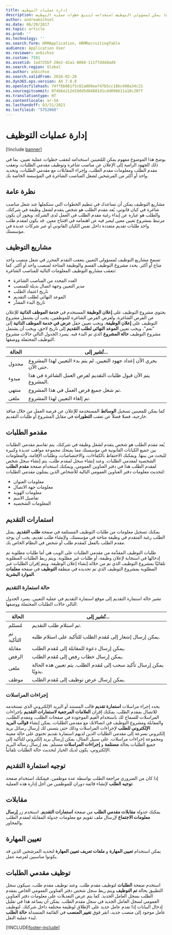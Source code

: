 ```yaml
---
title: إدارة عمليات التوظيف
description: تصف هذه المقالة مفهومًا يمكن لمسؤولي التوظيف استخدامه لتتبع خطوات عملية التوظيف.
author: andreabichsel
ms.date: 06/20/2017
ms.topic: article
ms.prod: ''
ms.technology: ''
ms.search.form: HRMApplication, HRMRecruitingTable
audience: Application User
ms.reviewer: anbichse
ms.custom: 7501
ms.assetid: 1ad725bf-20e2-42a1-8068-111f7ddddad9
ms.search.region: Global
ms.author: anbichse
ms.search.validFrom: 2016-02-28
ms.dyn365.ops.version: AX 7.0.0
ms.openlocfilehash: 74ff8b081f5c82a089eef47b5cc18bc498a34c21
ms.sourcegitcommit: 074b6e212d19dd5d84881d1cdd096611a18c207f
ms.translationtype: HT
ms.contentlocale: ar-SA
ms.lasthandoff: 03/31/2021
ms.locfileid: "5752068"
---
```

# <a name="manage-recruiting-processes"></a>إدارة عمليات التوظيف

[!include [banner](../includes/banner.md)]

يوضح هذا الموضوع مفهوم يمكن للمُعينين استخدامه لتعقب خطوات عملية تعيين، بما في ذلك الجهود الرامية إلى الإعلان عن مناصب شاغرة وتوظيف مقدمي الطلبات، وتعقب مقدم الطلب ومعلومات مقدم الطلب، وإجراء المقابلات مع مقدمي الطلبات، وتحديد واحد أو أكثر من المرشحين لشغل المناصب الشاغرة في المؤسسة الخاصة بك.

## <a name="overview"></a>نظرة عامة

مشاريع التوظيف يمكن أن تساعدك في تنظيم الخطوات التي ستكملها عند شغل مناصب شاغرة في كيان قانوني. يُعد مقدم الطلب هو شخص يتقدم لشغل وظيفة في شركتك. والطلب هو عبارة عن إبداء رغبة مقدم الطلب في العمل لدى الشركة، ويجوز أن يكون مرتبط بمشروع تعيين معين ليعبر فيه عن اهتمامه في افتتاح معين. قد يكون لمقدم طلب واحد طلبات تقديم متعددة داخل نفس الكيان القانوني أو عبر شركات عديدة في مؤسستك.

## <a name="recruitment-projects"></a>مشاريع التوظيف

تسمح مشاريع التوظيف لمسؤولي التعيين بتعقب التقدم المحرز في شغل منصب واحد متاح أو أكثر. يحدد مشروع التوظيف القسم والوظيفة المتاحة لمنصب واحد أو أكثر. كما تتعقب مشاريع التوظيف المعلومات التالية للمناصب الشاغرة:

- العدد المحدد من المناصب الشاغرة
- مدير التعيين وجهة اتصال بديلة للمنصب
- تاريخ اعتماد الطلب
- الموعد النهائي لطلب التقديم
- تاريخ البدء المقدَّر

يحتوي مشروع التوظيف على **إعلان الوظيفة** المستخدم في **خدمة الموظف الذاتية** للإعلان عن الفرص الشاغرة. ولعرض الفرص الشاغرة للموظفين، يجب أن يشتمل مشروع التوظيف على **إعلان الوظيفة**، ويجب تعيين حقل **عرض في خدمة الموظف الذاتية** إلى "نعم"، ويجب تعيين **الموعد النهائي لطلب التقديم** إلى تاريخ لاحق، ويجب أن يشتمل مشروع التوظيف **حالة المشروع** الذي تم البدء فيه. يسرد الجدول التالي حالات مشروع التوظيف المحتملة ووصفها.

| الحالة    | تُشير إلى...                                                                         |
|-----------|-----------------------------------------------------------------------------------------|
| مجدول | يجري الآن إعداد جهود التعيين. لم يتم بدء التعيين لهذا المشروع حتى الآن. |
| مبدوء   | يتم الآن قبول طلبات التقديم لفرص العمل الشاغرة في هذا المشروع.                   |
| منتهي  | تم شغل جميع فرص العمل في هذا المشروع.                                         |
| ملغى  | تم إلغاء التعيين لهذا المشروع.                                          |

كما يمكن للمعينين تسجيل **الوسائط** المستخدمة للإعلان عن فرصة العمل من خلال منافذ خارجية، فضلا فضلاً عن تعقب **التطورات** في مقابل المشروع أو طلبات التقديم.

## <a name="applicants"></a>مقدمو الطلبات

يُعد مقدم الطلب هو شخص يتقدم لشغل وظيفة في شركتك. يتم تقاسم مقدمي الطلبات بين جميع الكيانات القانونية في مؤسستك مما يمنحك مجموعة مواهب عديدة وكبيرة للبحث من بينها. ويمكنك الاحتفاظ بالكفاءات، والاختصاصات، وطلبات الإقامة، والمعلومات الشخصية لمقدمي الطلبات. وعند إنشاء سجل لمقدم طلب، يتم إنشاء سجل شخص لمقدم الطلب هذا في دفتر العناوين العمومي. ويمكنك استخدام صفحة **مقدم الطلب** لتحديث معلومات دفتر العناوين العمومي التالية للأشخاص الذين يمثلون مقدمي الطلبات:

- معلومات العنوان
- معلومات جهة الاتصال
- معلومات الهوية
- تفاصيل الاسم
- المعلومات الشخصية

## <a name="applications"></a>استمارات التقديم

يمكنك تسجيل معلومات من طلبات التوظيف المستلمة في صفحة **طلب التقديم**. يمثل الطلب رغبة المتقدم في وظيفة متاحة في مؤسستك. ولإنشاء طلب تقديم، يجب أن يوجد مقدم الطلب بالفعل كمقدم طلب أو شخص في النظام الخاص بك.‬

طلبات التوظيف المقدَّمة من مقدمي الطلبات على الويب هي أما طلبات مطلوبة تم إدخالها في استجابة لإعلان وظيفة، أو طلبات غير مطلوبة. ويتم ربط الطلبات المطلوبة تلقائيًا بمشروع التوظيف الذي تم من خلاله إنشاء إعلان الوظيفة. ويتم إقران الطلبات غير المطلوبة بمشروع التوظيف الذي تم تحديده في منطقة **التوظيف** في صفحة **معلمات الموارد البشرية**.

### <a name="application-status"></a>حالة استمارة التقديم

تشير حالة استمارة التقديم إلى موقع استمارة التقديم في عملية التعيين. يسرد الجدول التالي حالات الطلبات المحتملة ووصفها.

| الحالة    | تُشير إلى...                                                                           |
|-----------|-------------------------------------------------------------------------------------------|
| مُستَلم  | تم استلام طلب التقديم.                                                             |
| تم التأكيد | يمكن إرسال إشعار إلى مُقدم الطلب للتأكيد على استلام طلبه.            |
| مقابلة | يمكن إرسال دعوة للمقابلة إلى مُقدم الطلب.                                     |
| الرفض | يمكن إرسال خطاب رفض إلى مُقدم الطلب.                                          |
| ملغى  | يمكن إرسال تأكيد سحب إلى مُقدم الطلب. يتم تعيين هذه الحالة يدويًا. |
| موظف  | يمكن إرسال عرض توظيف إلى مُقدم الطلب.                                         |

### <a name="correspondence-actions"></a>إجراءات المراسلات

يحدد إجراء مراسلات **استمارة تقديم** قالب المستند أو البريد الإلكتروني الذي تستخدمه للاتصال بمقدم الطلب. يمكنك إقران **العلامات المرجعية لاستمارات التقديم** بإجراءات المراسلات للسماح لك باستخدام القيم الموجودة في صفحات الطلب، ومقدم الطلب، والمقابلة ومشروع التوظيف في اتصالاتك مع مقدمي الطلبات. يمكن إنشاء **قوالب البريد الإلكتروني للطلب** لإجراءات المراسلات وذلك حتى يتسنى لك إرسال رسائل بريد إلكتروني بسرعة إلى مقدمي الطلبات الذين لديهم استمارة تقديم تحتوي على حالة معينة ومجموعة إجراءات مراسلات. على سبيل المثال، يمكن إرسال بريد إلكتروني للتأكيد إلى جميع الطلبات بحالة **مستلمة** و **إجراءات المراسلات** مستلم. بعد إرسال رسالة البريد الإلكتروني، يكون لديك الخيار لتحديث حالة الطلبات تلقائياً.

## <a name="application-routing"></a>توجيه استمارة التقديم

إذا كان من الضروري مراجعة الطلب بواسطة عدة موظفين، فيمكنك استخدام صفحة **توجيه الطلب** لإنشاء قائمة دوران للموظفين من أجل إدارة هذه العملية.

## <a name="interviews"></a>مقابلات

يمكنك جدولة **مقابلات مقدمي الطلب** من صفحة **استمارات التقديم**. استخدم زر **إرسال معلومات الاجتماع** لإرسال ملف تقويم مع معلومات جدولة المقابلة لمقدم الطلب والمحاور.

## <a name="skill-mapping"></a>تعيين المهارة

يمكن استخدام **تعيين المهارة** و **ملفات تعريف تعيين المهارة** لتحديد المرشحين الذين قد يكونوا مناسبين لفرصة عمل.

## <a name="hiring-applicants"></a>توظيف مقدمي الطلبات

استخدم صفحة **الطلبات** لتوظيف مقدم طلب. وعند توظيف مقدم طلب، سيكون سجل التطبيق بحالة **تم التوظيف** ويتم ربط سجل شخص دفتر العناوين العمومي الخاص بمقدم الطلب بسجل العامل الجديد. كما يتم عرض التعديلات على معلومات دفتر العناوين العمومي لسجل العامل الجديد في سجل مقدم الطلب. يمكن أن يساعد هذا في تقليل إدخال البيانات إذا تقدم عامل جديد على الإطلاق لوظيفة مختلفة داخل شركتك. لتوظيف عامل موجود إلى منصب جديد، انقر فوق **تغيير المنصب** في القائمة المنسدلة **حالة الطلب** لبدء عملية النقل.


[!INCLUDE[footer-include](../../../includes/footer-banner.md)]